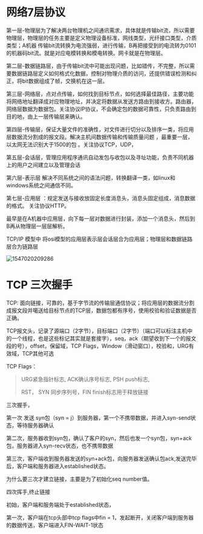# 网络7层协议

第一层-物理层为了解决两台物理机之间通讯需求，具体就是传输bit流，所以需要物理层，物理层的任务主要是定义物理设备标准，网线类型，光纤接口类型，介质类型；A机器 传输bit流转换为电流强弱，进行传输，B再把接受到的电流转为0101的机器码bit流。就是对应电模转换和模电转换。网卡就是在物理层。

第二层-数据链路层，由于传输bit流中可能出现问题，比如错传，不完整，所以需要数据链路层定义如何格式化数据，控制对物理介质的访问，还提供错误检测和纠正，将bit数据组成了帧，交换机在这一层。

第三层-网络层，点对点传输，如何找到目标节点，如何选择最佳路径，主要功能将网络地址翻译成对应物理地址，并决定将数据从发送方路由到接收方。路由器，网络层数据为数据包。关注协议IP协议，不会确定包的数据可靠性，只负责路由到目的地，由上一层传输层来确认。

第四层-传输层，保证大量文件的准确性，对文件进行切分以及排序一类，将应用层数据流分割成的报文段。解决主机间数据传输和传输质量问题 ，最重要一层，以太网无法识别大于1500的包  。关注协议TCP，UDP，

第五层-会话层，管理应用程序通讯自动发包与收包以及寻址功能，负责不同机器上的用户之间建立以及管理会话

第六层-表示层   解决不同系统之间的语法问题，转换翻译一类，如linux和windows系统之间通信不同。

第七层-应用层 ：规定发送与接收放固定长度消息头，消息头固定组成，消息数据的格式。 关注协议HTTP。

最早是在A机器中应用层，向下每一层对数据进行封装，添加一个消息头，然后到B再从物理层一层层解析。

TCP/IP 模型中 将osi模型的应用层表示层会话层合为应用层；物理层和数据链路层合为链路层



![1547020209286](C:\Users\xuanyupan\AppData\Roaming\Typora\typora-user-images\1547020209286.png)



# TCP 三次握手

TCP: 面向链接，可靠的，基于字节流的传输层通信协议；将应用层的数据流分割成报文段并噶送给目标节点的TCP层，数据包都有序号，使用校验和验证数据是否正确。

TCP报文头，记录了源端口（2字节），目标端口（2字节）（端口可以标注主机中的一个线程，也是这些标记其实就是套接字），seq，ack（期望收到下一个的报文段的号），offset，保留域，TCP Flags，Window（滑动窗口），校验和，URG有效域，TCP其他可选

TCP Flags：

> URG紧急指针标志,  ACK确认序号标志, PSH push标志,
>
>   RST，  SYN 同步序列号，FIN finish标志用于释放链接



三次握手，

第一次 发送 syn包（syn = j）到服务器，第一个不携带数据，并进入syn-send状态，等待服务器确认

第二次，服务器收到syn包，确认了客户的syn，然后也发一个syn包，syn+ack包，服务器进入syn-recv状态，也不携带数据

第三次，客户端收到服务器发送的syn+ack包，向服务器发送确认包ack,发送完毕后，客户端和服务器进入established状态。

为什么要三次才建立链接，主要是为了初始化seq number值。

四次挥手,终止链接

初始，客户端和服务端处于established状态，

第一次，客户端在tcp头部中tcp flags中fin = 1，发起断开，关闭客户端到服务器的数据传送，客户端进入FIN-WAIT-1状态

